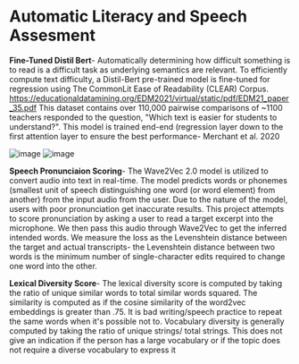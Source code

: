 # Automatic Literacy and Speech Assesment


**Fine-Tuned Distil Bert**- Automatically determining how difficult something is to read is a difficult task as underlying semantics are relevant. 
To efficiently compute text difficulty, a Distil-Bert pre-trained model is fine-tuned for regression using The CommonLit Ease of Readability (CLEAR) 
Corpus. https://educationaldatamining.org/EDM2021/virtual/static/pdf/EDM21_paper_35.pdf This dataset contains over 110,000 pairwise comparisons of 
~1100 teachers responded to the question, "Which text is easier for students to understand?". This model is trained end-end (regression layer down to 
the first attention layer to ensure the best performance- Merchant et al. 2020
 
![image](https://user-images.githubusercontent.com/97781863/183447368-c2738b41-d6e2-40bd-8f74-99c09e3e5054.png)
![image](https://user-images.githubusercontent.com/97781863/183444398-2ce60ecb-a42a-4db0-a4f2-436ecb50461b.png)

**Speech Pronunciaion Scoring**- The Wave2Vec 2.0 model is utilized to convert audio into text in real-time. The model predicts words or phonemes (smallest 
unit of speech distinguishing one word (or word element) from another) from the input audio from the user. Due to the nature of the model, users with poor 
pronunciation get inaccurate results. This project attempts to score pronunciation by asking a user to read a target excerpt into the microphone. We then
pass this audio through Wave2Vec to get the inferred intended words. We measure the loss as the Levenshtein distance between the target and actual transcripts- 
the Levenshtein distance between two words is the minimum number of single-character edits required to change one word into the other.

**Lexical Diversity Score**- The lexical diversity score is computed by taking the ratio of unique similar words to total similar words squared. The similarity is computed 
as if the cosine similarity of the word2vec embeddings is greater than .75. It is bad writing/speech practice to repeat the same words when it's possible not to. 
Vocabulary diversity is generally computed by taking the ratio of unique strings/ total strings. This does not give an indication if the person has a large vocabulary 
or if the topic does not require a diverse vocabulary to express it




